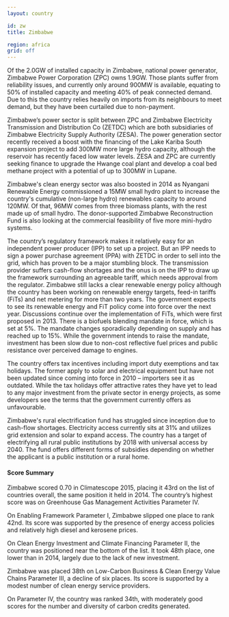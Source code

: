 ```yaml
---
layout: country

id: zw
title: Zimbabwe

region: africa
grid: off
---
```

Of the 2.0GW of installed capacity in Zimbabwe, national power generator, Zimbabwe Power Corporation (ZPC) owns 1.9GW. Those plants suffer from reliability issues, and currently only around 900MW is available, equating to 50% of installed capacity and meeting 40% of peak connected demand. Due to this the country relies heavily on imports from its neighbours to meet demand, but they have been curtailed due to non-payment.

Zimbabwe’s power sector is split between ZPC and Zimbabwe Electricity Transmission and Distribution Co (ZETDC) which are both subsidiaries of Zimbabwe Electricity Supply Authority (ZESA).
The power generation sector recently received a boost with the financing of the Lake Kariba South expansion project to add 300MW more large hydro capacity, although the reservoir has recently faced low water levels. ZESA and ZPC are currently seeking finance to upgrade the Hwange coal plant and develop a coal bed methane project with a potential of up to 300MW in Lupane.

Zimbabwe's clean energy sector was also boosted in 2014 as Nyangani Renewable Energy commissioned a 15MW small hydro plant to increase the country's cumulative (non-large hydro) renewables capacity to around 120MW. Of that, 96MW comes from three biomass plants, with the rest made up of small hydro. The donor-supported Zimbabwe Reconstruction Fund is also looking at the commercial feasibility of five more mini-hydro systems.

The country’s regulatory framework makes it relatively easy for an independent power producer (IPP) to set up a project. But an IPP needs to sign a power purchase agreement (PPA) with ZETDC in order to sell into the grid, which has proven to be a major stumbling block. The transmission provider suffers cash-flow shortages and the onus is on the IPP to draw up the framework surrounding an agreeable tariff, which needs approval from the regulator.
Zimbabwe still lacks a clear renewable energy policy although the country has been working on renewable energy targets, feed-in tariffs (FiTs) and net metering for more than two years. The government expects to see its renewable energy and FiT policy come into force over the next year. Discussions continue over the implementation of FiTs, which were first proposed in 2013.
There is a biofuels blending mandate in force, which is set at 5%. The mandate changes sporadically depending on supply and has reached up to 15%. While the government intends to raise the mandate, investment has been slow due to non-cost reflective fuel prices and public resistance over perceived damage to engines.

The country offers tax incentives including import duty exemptions and tax holidays. The former apply to solar and electrical equipment but have not been updated since coming into force in 2010 – importers see it as outdated. While the tax holidays offer attractive rates they have yet to lead to any major investment from the private sector in energy projects, as some developers see the terms that the government currently offers as unfavourable.

Zimbabwe's rural electrification fund has struggled since inception due to cash-flow shortages. Electricity access currently sits at 31% and utilizes grid extension and solar to expand access. The country has a target of electrifying all rural public institutions by 2018 with universal access by 2040. The fund offers different forms of subsidies depending on whether the applicant is a public institution or a rural home.

#### Score Summary

Zimbabwe scored 0.70 in Climatescope 2015, placing it 43rd on the list of countries overall, the same position it held in 2014. The country’s highest score was on Greenhouse Gas Management Activities Parameter IV. 

On Enabling Framework Parameter I, Zimbabwe slipped one place to rank 42nd. Its score was supported by the presence of energy access policies and relatively high diesel and kerosene prices.

On Clean Energy Investment and Climate Financing Parameter II, the country was positioned near the bottom of the list. It took 48th place, one lower than in 2014, largely due to the lack of new investment.

Zimbabwe was placed 38th on Low-Carbon Business & Clean Energy Value Chains Parameter III, a decline of six places. Its score is supported by a modest number of clean energy service providers. 

On Parameter IV, the country was ranked 34th, with moderately good scores for the number and diversity of carbon credits generated.
